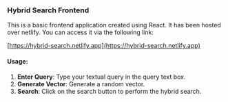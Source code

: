 ### Hybrid Search Frontend

This is a basic frontend application created using React. It has been hosted over netlify. You can access it via the following link:

[https://hybrid-search.netlify.app](https://hybrid-search.netlify.app)

#### Usage:

1. **Enter Query**: Type your textual query in the query text box.
2. **Generate Vector**: Generate a random vector.
3. **Search**: Click on the search button to perform the hybrid search.
